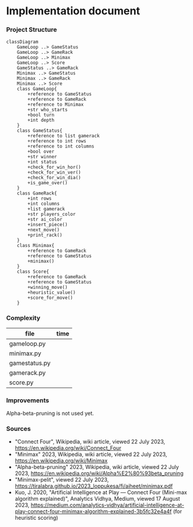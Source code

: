 # Implementation document

### Project Structure
```mermaid
classDiagram
    GameLoop ..> GameStatus
    GameLoop ..> GameRack
    GameLoop ..> Minimax
    GameLoop ..> Score
    GameStatus ..> GameRack
    Minimax ..> GameStatus
    Minimax ..> GameRack
    Minimax ..> Score
    class GameLoop{
        +reference to GameStatus
        +reference to GameRack
        +reference to Minimax
        +str who_starts
        +bool turn
        +int depth
    }
    class GameStatus{
        +reference to list gamerack
        +reference to int rows
        +reference to int columns
        +bool over
        +str winner
        +int status
        +check_for_win_hor()
        +check_for_win_ver()
        +check_for_win_dia()
        +is_game_over()
    }
    class GameRack{
        +int rows
        +int columns
        +list gamerack
        +str players_color
        +str ai_color
        +insert_piece()
        +next_move()
        +print_rack()
    }
    class Minimax{
        +reference to GameRack
        +reference to GameStatus
        +minimax()
    }
    class Score{
        +reference to GameRack
        +reference to GameStatus
        +winning_move()
        +heuristic_value()
        +score_for_move()
    }
```

### Complexity 
| **file** | **time**
| --------- | ----------- 
| gameloop.py | 
| minimax.py |
| gamestatus.py | 
| gamerack.py |
| score.py |

### Improvements
Alpha-beta-pruning is not used yet.

### Sources
- "Connect Four", Wikipedia, wiki article, viewed 22 July 2023, https://en.wikipedia.org/wiki/Connect_Four
- "Minimax" 2023, Wikipedia, wiki article, viewed 22 July 2023, https://en.wikipedia.org/wiki/Minimax
- "Alpha-beta-pruning" 2023, Wikipedia, wiki article, viewed 22 July 2023, https://en.wikipedia.org/wiki/Alpha%E2%80%93beta_pruning
- "Minimax-pelit", viewed 22 July 2023, https://tiralabra.github.io/2023_loppukesa/fi/aiheet/minimax.pdf
- Kuo, J. 2020, "Artificial Intelligence at Play — Connect Four (Mini-max algorithm explained)", Analytics Vidhya, Medium, viewed 17 August 2023, https://medium.com/analytics-vidhya/artificial-intelligence-at-play-connect-four-minimax-algorithm-explained-3b5fc32e4a4f (for heuristic scoring)
